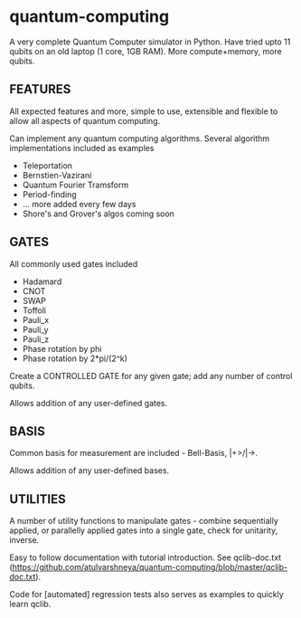 # quantum-computing

A very complete Quantum Computer simulator in Python. Have tried upto 11 qubits on an old laptop (1 core, 1GB RAM). More compute+memory, more qubits.


FEATURES
-------------------
All expected features and more, simple to use, extensible and flexible to allow all aspects of quantum computing.

Can implement any quantum computing algorithms.
Several algorithm implementations included as examples
* Teleportation
* Bernstien-Vazirani
* Quantum Fourier Tramsform
* Period-finding
* ... more added every few days
* Shore's and Grover's algos coming soon


GATES
-------------------
All commonly used gates included 
* Hadamard
* CNOT
* SWAP
* Toffoli
* Pauli_x
* Pauli_y
* Pauli_z
* Phase rotation by phi
* Phase rotation by 2*pi/(2^k)

Create a CONTROLLED GATE for any given gate; add any number of control qubits.

Allows addition of any user-defined gates.

BASIS
-------------------
Common basis for measurement are included - Bell-Basis, |+>/|->.

Allows addition of any user-defined bases.

UTILITIES
-------------------
A number of utility functions to manipulate gates - combine sequentially applied, or parallelly applied gates into a single gate, check for unitarity, inverse.

Easy to follow documentation with tutorial introduction. See qclib-doc.txt (https://github.com/atulvarshneya/quantum-computing/blob/master/qclib-doc.txt).

Code for [automated] regression tests also serves as examples to quickly learn qclib.
